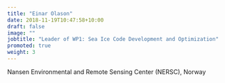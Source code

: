 ```yaml
---
title: "Einar Olason"
date: 2018-11-19T10:47:58+10:00
draft: false
image: ""
jobtitle: "Leader of WP1: Sea Ice Code Development and Optimization"
promoted: true
weight: 3
---
```


Nansen Environmental and Remote Sensing Center (NERSC), Norway
